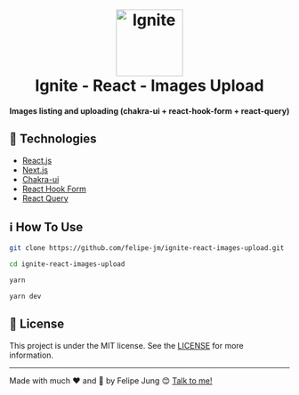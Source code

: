 <h1 align="center">
    <img width="120" alt="Ignite" src="https://res.cloudinary.com/dqcqifjms/image/upload/v1615216700/felipejung/ignite.png" />
    <br>
    Ignite - React - Images Upload
</h1>

<h4 align="center">
  Images listing and uploading (chakra-ui + react-hook-form + react-query)
</h4>

## :rocket: Technologies

- [React.js](https://reactjs.org/)
- [Next.js](https://nextjs.org)
- [Chakra-ui](https://chakra-ui.com)
- [React Hook Form](https://react-hook-form.com)
- [React Query](https://react-query.tanstack.com)

## :information_source: How To Use

```bash
git clone https://github.com/felipe-jm/ignite-react-images-upload.git

cd ignite-react-images-upload

yarn

yarn dev
```

## :memo: License

This project is under the MIT license. See the [LICENSE](https://github.com/felipe-jm/ignite-react-images-upload/blob/master/LICENSE) for more information.

---

Made with much :heart: and :muscle: by Felipe Jung :blush: <a href="https://www.linkedin.com/in/felipe-jung/">Talk to me!</a>
